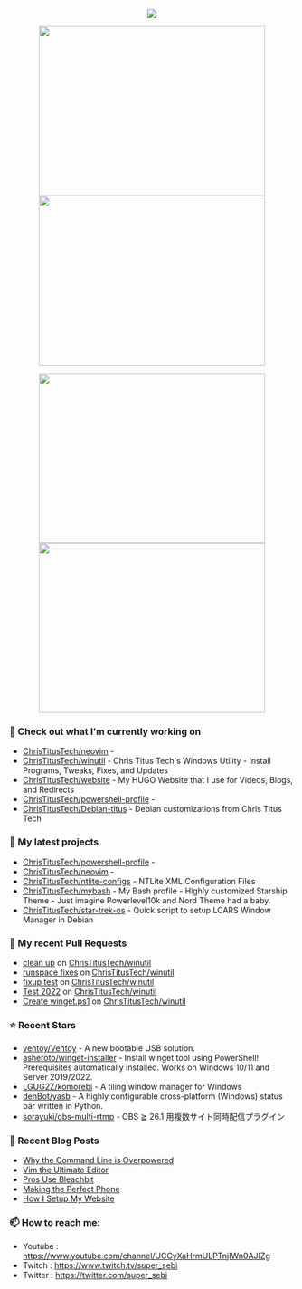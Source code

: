 <p align="center"><a href="https://github.com/anuraghazra/github-readme-stats">
  <img align="center" src="https://github-readme-stats.vercel.app/api?username=ChrisTitusTech&show_icons=true&theme=tokyonight" />
</a></p>

<p align="center"><a href="https://wakatime.com/@Bufkin">
  <img align="center" width="400" height="300" src="https://wakatime.com/share/@Bufkin/354789fc-2f75-4dee-b921-66e318342c26.svg" />
</a>
<a href="https://wakatime.com/@Bufkin">
  <img align="center" width="400" height="300" src="https://wakatime.com/share/@Bufkin/ad5552f7-47f6-4a48-9791-8ba9f98bd4bf.svg" />
</a></p>

<p align="center"><a href="https://wakatime.com/@Bufkin">
  <img align="center" width="400" height="300" src="https://wakatime.com/share/@Bufkin/6e96cd52-a2fc-42ea-9325-f8d7663856f2.svg" />
</a>
<a href="https://wakatime.com/@Bufkin">
  <img align="center" width="400" height="300" src="https://wakatime.com/share/@Bufkin/e9203a2a-bf21-4524-bd4a-d02b9f7d3dc5.svg" />
</a></p>

### 👷 Check out what I'm currently working on

- [ChrisTitusTech/neovim](https://github.com/ChrisTitusTech/neovim) -
- [ChrisTitusTech/winutil](https://github.com/ChrisTitusTech/winutil) - Chris Titus Tech&#39;s Windows Utility - Install Programs, Tweaks, Fixes, and Updates
- [ChrisTitusTech/website](https://github.com/ChrisTitusTech/website) - My HUGO Website that I use for Videos, Blogs, and Redirects
- [ChrisTitusTech/powershell-profile](https://github.com/ChrisTitusTech/powershell-profile) -
- [ChrisTitusTech/Debian-titus](https://github.com/ChrisTitusTech/Debian-titus) - Debian customizations from Chris Titus Tech

### 🌱 My latest projects

- [ChrisTitusTech/powershell-profile](https://github.com/ChrisTitusTech/powershell-profile) -
- [ChrisTitusTech/neovim](https://github.com/ChrisTitusTech/neovim) -
- [ChrisTitusTech/ntlite-configs](https://github.com/ChrisTitusTech/ntlite-configs) - NTLite XML Configuration Files
- [ChrisTitusTech/mybash](https://github.com/ChrisTitusTech/mybash) - My Bash profile - Highly customized Starship Theme - Just imagine Powerlevel10k and Nord Theme had a baby.
- [ChrisTitusTech/star-trek-os](https://github.com/ChrisTitusTech/star-trek-os) - Quick script to setup LCARS Window Manager in Debian

### 🔨 My recent Pull Requests

- [clean up](https://github.com/ChrisTitusTech/winutil/pull/290) on [ChrisTitusTech/winutil](https://github.com/ChrisTitusTech/winutil)
- [runspace fixes](https://github.com/ChrisTitusTech/winutil/pull/288) on [ChrisTitusTech/winutil](https://github.com/ChrisTitusTech/winutil)
- [fixup test](https://github.com/ChrisTitusTech/winutil/pull/284) on [ChrisTitusTech/winutil](https://github.com/ChrisTitusTech/winutil)
- [Test 2022](https://github.com/ChrisTitusTech/winutil/pull/282) on [ChrisTitusTech/winutil](https://github.com/ChrisTitusTech/winutil)
- [Create winget.ps1](https://github.com/ChrisTitusTech/winutil/pull/281) on [ChrisTitusTech/winutil](https://github.com/ChrisTitusTech/winutil)

### ⭐ Recent Stars

- [ventoy/Ventoy](https://github.com/ventoy/Ventoy) - A new bootable USB solution.
- [asheroto/winget-installer](https://github.com/asheroto/winget-installer) - Install winget tool using PowerShell! Prerequisites automatically installed. Works on Windows 10/11 and Server 2019/2022.
- [LGUG2Z/komorebi](https://github.com/LGUG2Z/komorebi) - A tiling window manager for Windows
- [denBot/yasb](https://github.com/denBot/yasb) - A highly configurable cross-platform (Windows) status bar written in Python.
- [sorayuki/obs-multi-rtmp](https://github.com/sorayuki/obs-multi-rtmp) - OBS ≧ 26.1 用複数サイト同時配信プラグイン

### 📰 Recent Blog Posts

- [Why the Command Line is Overpowered](https://christitus.com/why-the-cli-is-op/)
- [Vim the Ultimate Editor](https://christitus.com/vim-the-ultimate-editor/)
- [Pros Use Bleachbit](https://christitus.com/pros-use-bleachbit/)
- [Making the Perfect Phone](https://christitus.com/making-the-perfect-phone/)
- [How I Setup My Website](https://christitus.com/how-i-setup-my-website/)

### 📫 How to reach me:

- Youtube : <https://www.youtube.com/channel/UCCyXaHrmULPTnjIWn0AJIZg>
- Twitch : <https://www.twitch.tv/super_sebi>
- Twitter : <https://twitter.com/super_sebi>
